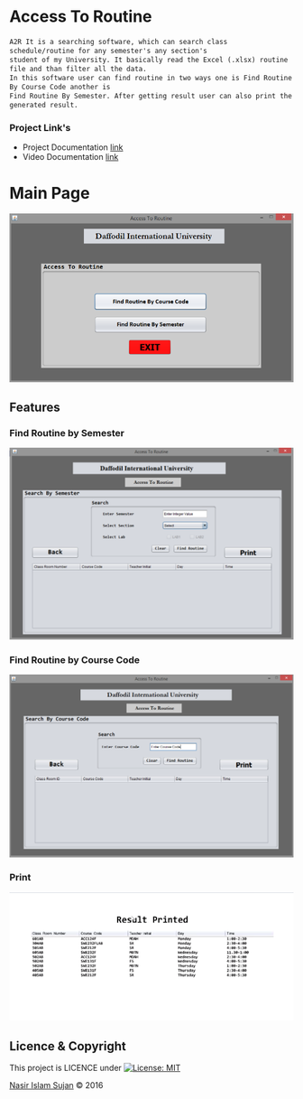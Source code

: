 # Access To Routine

```
A2R It is a searching software, which can search class schedule/routine for any semester's any section's 
student of my University. It basically read the Excel (.xlsx) routine file and than filter all the data.
In this software user can find routine in two ways one is Find Routine By Course Code another is
Find Routine By Semester. After getting result user can also print the generated result.
```

### Project Link's
* Project Documentation [link](https://sites.google.com/diu.edu.bd/a2r/home)
* Video Documentation [link](https://www.youtube.com/watch?v=658dF4Ml7S8)



# Main Page
![Main_Page](https://github.com/78526Nasir/AccessToRoutine/blob/master/images/main-page.png)

## Features

### Find Routine by Semester
![Find_Routine_By_Semester](https://github.com/78526Nasir/AccessToRoutine/blob/master/images/find-routine-by-semester.png)

### Find Routine by Course Code
![Fin_Routine_By_Course_Code](https://github.com/78526Nasir/AccessToRoutine/blob/master/images/find-routine-by-course-code.png)

### Print
![Printed_Result](https://github.com/78526Nasir/AccessToRoutine/blob/master/images/Printed_Result.png)


## Licence & Copyright 
This project is LICENCE under [![License: MIT](https://img.shields.io/badge/License-MIT-yellow.svg)](https://opensource.org/licenses/MIT)

<a href="https://github.com/78526Nasir">Nasir Islam Sujan</a> &copy; 2016
